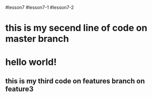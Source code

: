 #lesson7
#lesson7-1
#lesson7-2
# this is my secend line of code on master branch
# hello world!
## this is my third code on features branch on feature3